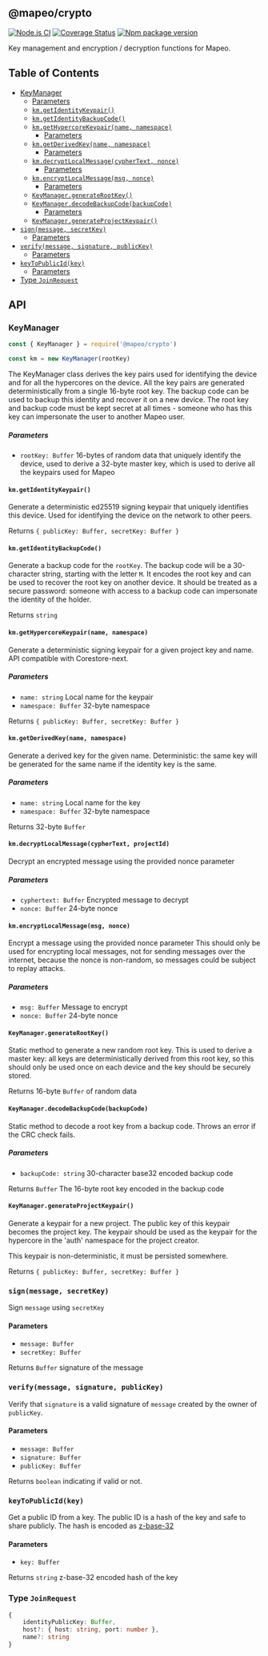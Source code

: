 ## @mapeo/crypto

[![Node.js CI](https://github.com/digidem/mapeo-crypto/workflows/Node.js%20CI/badge.svg)](https://github.com/digidem/mapeo-crypto/actions/workflows/node.js.yml)
[![Coverage Status](https://coveralls.io/repos/github/digidem/mapeo-crypto/badge.svg)](https://coveralls.io/github/digidem/mapeo-crypto)
[![Npm package version](https://img.shields.io/npm/v/@mapeo/crypto)](https://npmjs.com/package/@mapeo/crypto)

Key management and encryption / decryption functions for Mapeo.

## Table of Contents

- [KeyManager](#keymanager)
  - [Parameters](#parameters)
  - [`km.getIdentityKeypair()`](#kmgetidentitykeypair)
  - [`km.getIdentityBackupCode()`](#kmgetidentitybackupcode)
  - [`km.getHypercoreKeypair(name, namespace)`](#kmgethypercorekeypairname-namespace)
    - [Parameters](#parameters-1)
  - [`km.getDerivedKey(name, namespace)`](#kmgetderivedkeyname-namespace)
    - [Parameters](#parameters-2)
  - [`km.decryptLocalMessage(cypherText, nonce)`](#kmdecryptlocalmessagecyphertext-projectid)
    - [Parameters](#parameters-3)
  - [`km.encryptLocalMessage(msg, nonce)`](#kmencryptlocalmessagemsg-projectid)
    - [Parameters](#parameters-4)
  - [`KeyManager.generateRootKey()`](#keymanagergeneraterootkey)
  - [`KeyManager.decodeBackupCode(backupCode)`](#keymanagerdecodebackupcodebackupcode)
    - [Parameters](#parameters-5)
  - [`KeyManager.generateProjectKeypair()`](#keymanagergenerateprojectkeypair)
- [`sign(message, secretKey)`](#signmessage-secretkey)
  - [Parameters](#parameters-10)
- [`verify(message, signature, publicKey)`](#verifymessage-signature-publickey)
  - [Parameters](#parameters-11)
- [`keyToPublicId(key)`](#keytopublicidkey)
  - [Parameters](#parameters-12)
- [Type `JoinRequest`](#type-joinrequest)

## API

### KeyManager

```js
const { KeyManager } = require('@mapeo/crypto')

const km = new KeyManager(rootKey)
```

The KeyManager class derives the key pairs used for identifying the device
and for all the hypercores on the device. All the key pairs are generated
deterministically from a single 16-byte root key. The backup code can be
used to backup this identity and recover it on a new device. The root key
and backup code must be kept secret at all times - someone who has this key
can impersonate the user to another Mapeo user.

##### Parameters

- `rootKey: Buffer` 16-bytes of random data that uniquely identify the device, used to derive a 32-byte master key, which is used to derive all the keypairs used for Mapeo

#### `km.getIdentityKeypair()`

Generate a deterministic ed25519 signing keypair that uniquely identifies
this device. Used for identifying the device on the network to other peers.

Returns `{ publicKey: Buffer, secretKey: Buffer }`

#### `km.getIdentityBackupCode()`

Generate a backup code for the `rootKey`. The backup code will be a
30-character string, starting with the letter `M`. It encodes the root key
and can be used to recover the root key on another device. It should be
treated as a secure password: someone with access to a backup code can
impersonate the identity of the holder.

Returns `string`

#### `km.getHypercoreKeypair(name, namespace)`

Generate a deterministic signing keypair for a given project key and name.
API compatible with Corestore-next.

##### Parameters

- `name: string` Local name for the keypair
- `namespace: Buffer` 32-byte namespace

Returns `{ publicKey: Buffer, secretKey: Buffer }`

#### `km.getDerivedKey(name, namespace)`

Generate a derived key for the given name. Deterministic: the same key will be
generated for the same name if the identity key is the same.

##### Parameters

- `name: string` Local name for the key
- `namespace: Buffer` 32-byte namespace

Returns 32-byte `Buffer`

#### `km.decryptLocalMessage(cypherText, projectId)`

Decrypt an encrypted message using the provided nonce parameter

##### Parameters

- `cyphertext: Buffer` Encrypted message to decrypt
- `nonce: Buffer` 24-byte nonce

#### `km.encryptLocalMessage(msg, nonce)`

Encrypt a message using the provided nonce parameter
This should only be used for encrypting local messages, not for sending
messages over the internet, because the nonce is non-random, so messages
could be subject to replay attacks.

##### Parameters

- `msg: Buffer` Message to encrypt
- `nonce: Buffer` 24-byte nonce

#### `KeyManager.generateRootKey()`

Static method to generate a new random root key. This is used to derive a
master key: all keys are deterministically derived from this root key, so
this should only be used once on each device and the key should be securely
stored.

Returns 16-byte `Buffer` of random data

#### `KeyManager.decodeBackupCode(backupCode)`

Static method to decode a root key from a backup code. Throws an error if
the CRC check fails.

##### Parameters

- `backupCode: string` 30-character base32 encoded backup code

Returns `Buffer` The 16-byte root key encoded in the backup code

#### `KeyManager.generateProjectKeypair()`

Generate a keypair for a new project. The public key of this keypair becomes the project key. The keypair should be used as the keypair for the hypercore in the 'auth' namespace for the project creator.

This keypair is non-deterministic, it must be persisted somewhere.

Returns `{ publicKey: Buffer, secretKey: Buffer }`

### `sign(message, secretKey)`

Sign `message` using `secretKey`

#### Parameters

- `message: Buffer`
- `secretKey: Buffer`

Returns `Buffer` signature of the message

### `verify(message, signature, publicKey)`

Verify that `signature` is a valid signature of `message` created by the owner of `publicKey`.

#### Parameters

- `message: Buffer`
- `signature: Buffer`
- `publicKey: Buffer`

Returns `boolean` indicating if valid or not.

### `keyToPublicId(key)`

Get a public ID from a key. The public ID is a hash of the key and safe to share publicly. The hash is encoded as [z-base-32](http://philzimmermann.com/docs/human-oriented-base-32-encoding.txt)

#### Parameters

- `key: Buffer`

Returns `string` z-base-32 encoded hash of the key

### Type `JoinRequest`

```typescript
{
    identityPublicKey: Buffer,
    host?: { host: string, port: number },
    name?: string
}
```
